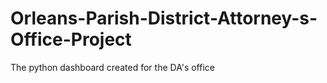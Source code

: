 # Orleans-Parish-District-Attorney-s-Office-Project
The python dashboard created for the DA's office 
